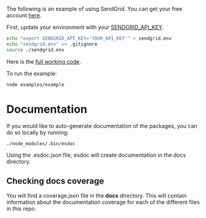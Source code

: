 The following is an example of using SendGrid. You can get your free account [here](https://sendgrid.com/free?source=nodejs-http-client).

First, update your environment with your [SENDGRID_API_KEY](https://app.sendgrid.com/settings/api_keys).

```bash
echo "export SENDGRID_API_KEY='YOUR_API_KEY'" > sendgrid.env
echo "sendgrid.env" >> .gitignore
source ./sendgrid.env
```

Here is the [full working code](https://github.com/sendgrid/nodejs-http-client/blob/master/examples/example.js).

To run the example:

```bash
node examples/example
```

 # Documentation

 If you would like to auto-generate documentation of the packages, you can do so locally by running:

 `./node_modules/.bin/esdoc`

 Using the .esdoc.json file, esdoc will create documentation in the docs directory.

 ## Checking docs coverage

 You will find a coverage.json file in the **docs** directory. This will contain information about the documentation coverage for each of the different files in this repo.